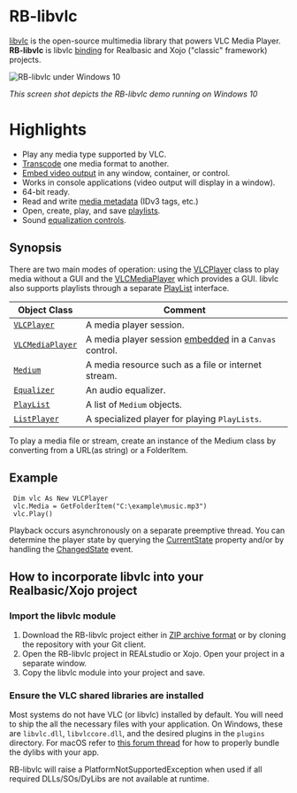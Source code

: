 # RB-libvlc
[libvlc](https://www.videolan.org/vlc/libvlc.html) is the open-source multimedia library that powers VLC Media Player. **RB-libvlc** is libvlc [binding](http://en.wikipedia.org/wiki/Language_binding) for Realbasic and Xojo ("classic" framework) projects.

![RB-libvlc under Windows 10](https://i.imgur.com/KsgRxUY.png)

_This screen shot depicts the RB-libvlc demo running on Windows 10_

# Highlights
* Play any media type supported by VLC.
* [Transcode](https://github.com/charonn0/RB-libvlc/wiki/libvlc.Medium.AddOption#example) one media format to another.
* [Embed video output](https://github.com/charonn0/RB-libvlc/wiki/libvlc.VLCPlayer.EmbedWithin) in any window, container, or control.
* Works in console applications (video output will display in a window).
* 64-bit ready.
* Read and write [media metadata](https://github.com/charonn0/RB-libvlc/wiki/libvlc.VLCPlayer.MetaData) (IDv3 tags, etc.)
* Open, create, play, and save [playlists](https://github.com/charonn0/RB-libvlc/wiki/libvlc.Playlist).
* Sound [equalization controls](https://github.com/charonn0/RB-libvlc/wiki/libvlc.Equalizer).

## Synopsis
There are two main modes of operation: using the [VLCPlayer](https://github.com/charonn0/RB-libvlc/wiki/libvlc.VLCPlayer) class to play media without a GUI and the [VLCMediaPlayer](https://github.com/charonn0/RB-libvlc/wiki/libvlc.VLCMediaPlayer) which provides a GUI. libvlc also supports playlists through a separate [PlayList](https://github.com/charonn0/RB-libvlc/wiki/libvlc.PlayList) interface.

|Object Class|Comment|
|------------|-------|
|[`VLCPlayer`](https://github.com/charonn0/RB-libvlc/wiki/libvlc.VLCPlayer)|A media player session.| 
|[`VLCMediaPlayer`](https://github.com/charonn0/RB-libvlc/wiki/libvlc.VLCMediaPlayer)|A media player session [embedded](https://github.com/charonn0/RB-libvlc/wiki/libvlc.VLCPlayer.EmbedWithin) in a `Canvas` control.| 
|[`Medium`](https://github.com/charonn0/RB-libvlc/wiki/libvlc.Medium)|A media resource such as a file or internet stream.|
|[`Equalizer`](https://github.com/charonn0/RB-libvlc/wiki/libvlc.Equalizer)|An audio equalizer.|
|[`PlayList`](https://github.com/charonn0/RB-libvlc/wiki/libvlc.PlayList)|A list of `Medium` objects.|
|[`ListPlayer`](https://github.com/charonn0/RB-libvlc/wiki/libvlc.ListPlayer)|A specialized player for playing `PlayLists`.|

To play a media file or stream, create an instance of the Medium class by converting from a URL(as string) or a FolderItem.

## Example
```vbnet
 Dim vlc As New VLCPlayer
 vlc.Media = GetFolderItem("C:\example\music.mp3")
 vlc.Play()
```
Playback occurs asynchronously on a separate preemptive thread. You can determine the player state by querying the [CurrentState](https://github.com/charonn0/RB-libvlc/wiki/libvlc.VLCPlayer.CurrentState) property and/or by handling the [ChangedState](https://github.com/charonn0/RB-libvlc/wiki/libvlc.VLCPlayer.ChangedState) event.

## How to incorporate libvlc into your Realbasic/Xojo project
### Import the libvlc module
1. Download the RB-libvlc project either in [ZIP archive format](https://github.com/charonn0/RB-libvlc/archive/master.zip) or by cloning the repository with your Git client.
2. Open the RB-libvlc project in REALstudio or Xojo. Open your project in a separate window.
3. Copy the libvlc module into your project and save.

### Ensure the VLC shared libraries are installed
Most systems do not have VLC (or libvlc) installed by default. You will need to ship the all the necessary files with your application. On Windows, these are `libvlc.dll`, `libvlccore.dll`, and the desired plugins in the `plugins` directory. For macOS refer to [this forum thread](https://forum.xojo.com/t/libvlc-macos-64bit/58798/9) for how to properly bundle the dylibs with your app.

RB-libvlc will raise a PlatformNotSupportedException when used if all required DLLs/SOs/DyLibs are not available at runtime. 
